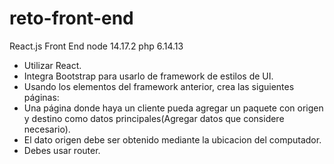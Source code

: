 # reto-front-end

React.js Front End node 14.17.2 php 6.14.13

- Utilizar React.
- Integra Bootstrap para usarlo de framework de estilos de UI.
- Usando los elementos del framework anterior, crea las siguientes páginas:
- Una página donde haya un cliente pueda agregar un paquete con origen y destino como datos principales(Agregar datos que considere necesario).
- El dato origen debe ser obtenido mediante la ubicacion del computador.
- Debes usar router.